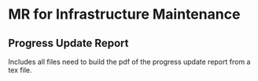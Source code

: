 # MR for Infrastructure Maintenance
## Progress Update Report
Includes all files need to build the pdf of the progress update report from a tex file.
